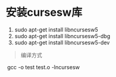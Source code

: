 # 安装cursesw库

1. sudo apt-get install libncursesw5
2. sudo apt-get install libncursesw5-dbg
3. sudo apt-get install libncursesw5-dev

> 编译方式

​	gcc -o test test.o -lncursesw